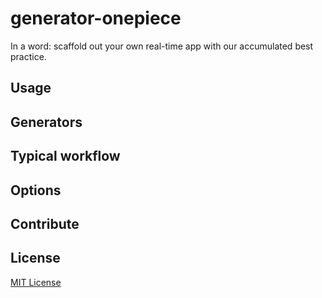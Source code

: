 generator-onepiece
==================

In a word: scaffold out your own real-time app with our accumulated best practice.

## Usage



## Generators



## Typical workflow



## Options



## Contribute




## License
[MIT License](http://opensource.org/licenses/MIT)
